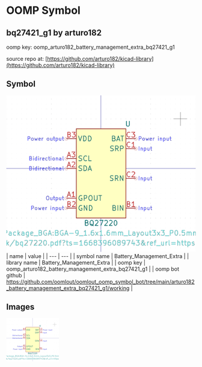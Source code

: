 # OOMP Symbol  
## bq27421_g1  by arturo182  
  
oomp key: oomp_arturo182_battery_management_extra_bq27421_g1  
  
source repo at: [https://github.com/arturo182/kicad-library](https://github.com/arturo182/kicad-library)  
## Symbol  
  
[![working.png](working_600.png)](working.png)  
| name | value | 
| --- | --- | 
| symbol name | Battery_Management_Extra | 
| library name | Battery_Management_Extra | 
| oomp key | oomp_arturo182_battery_management_extra_bq27421_g1 | 
| oomp bot github | https://github.com/oomlout/oomlout_oomp_symbol_bot/tree/main/arturo182_battery_management_extra_bq27421_g1/working | 
## Images  
  
[![working.png](working_140.png)](working.png)  
